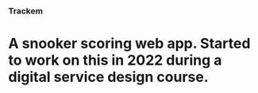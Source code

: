 ### Trackem

# A snooker scoring web app. Started to work on this in 2022 during a digital service design course. 
